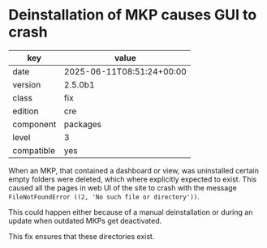 [//]: # (werk v2)
# Deinstallation of MKP causes GUI to crash

key        | value
---------- | ---
date       | 2025-06-11T08:51:24+00:00
version    | 2.5.0b1
class      | fix
edition    | cre
component  | packages
level      | 3
compatible | yes

When an MKP, that contained a dashboard or view, was uninstalled certain empty folders were deleted, which where explicitly expected to exist. 
This caused all the pages in web UI of the site to crash with the message `FileNotFoundError ((2, 'No such file or directory'))`.

This could happen either because of a manual deinstallation or during an update when outdated MKPs get deactivated.

This fix ensures that these directories exist.

